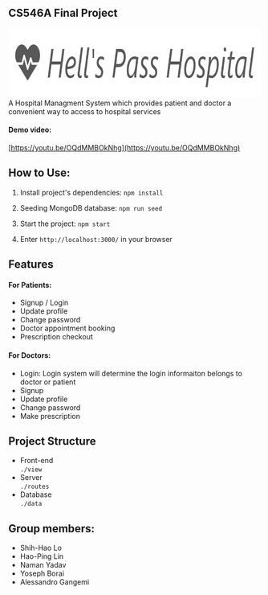 ## CS546A Final Project
<img src="resources/logo.PNG" width="825px" height="137px"></img>
<br>
A Hospital Managment System which provides patient and doctor a convenient way to access to hospital services

#### Demo video:
[https://youtu.be/OQdMMBOkNhg](https://youtu.be/OQdMMBOkNhg)

## How to Use:
1. Install project's dependencies: `npm install`

2. Seeding MongoDB database: `npm run seed`

3. Start the project: `npm start`

4. Enter `http://localhost:3000/` in your browser

## Features
#### For Patients:
* Signup / Login
* Update profile
* Change password
* Doctor appointment booking
* Prescription checkout
#### For Doctors:
* Login: Login system will determine the login informaiton belongs to doctor or patient
* Signup
* Update profile
* Change password
* Make prescription

## Project Structure
* Front-end <br>
`./view`
* Server <br>
`./routes`
* Database <br>
`./data`

## Group members:
* Shih-Hao Lo
* Hao-Ping Lin
* Naman Yadav
* Yoseph Borai
* Alessandro Gangemi
